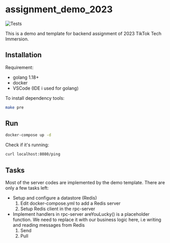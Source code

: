 # assignment_demo_2023

![Tests](https://github.com/TikTokTechImmersion/assignment_demo_2023/actions/workflows/test.yml/badge.svg)

This is a demo and template for backend assignment of 2023 TikTok Tech Immersion.

## Installation

Requirement:

- golang 1.18+
- docker
- VSCode (IDE i used for golang)

To install dependency tools:

```bash
make pre
```

## Run

```bash
docker-compose up -d
```

Check if it's running:

```bash
curl localhost:8080/ping
```

## Tasks
Most of the server codes are implemented by the demo template. There are only a few tasks left:
- Setup and configure a datastore (Redis) 
  1) Edit docker-compose.yml to add a Redis server
  2) Setup Redis client in the rpc-server
- Implement handlers in rpc-server
  areYouLucky() is a placeholder function. We need to replace it with our business logic here, i.e writing and reading messages from Redis
  1) Send
  2) Pull

